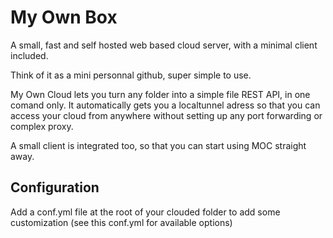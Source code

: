 My Own Box
============

A small, fast and self hosted web based cloud server, with a minimal client included.

Think of it as a mini personnal github, super simple to use.

My Own Cloud lets you turn any folder into a simple file REST API, in one comand only. It automatically gets you a localtunnel adress so that you can access your cloud from anywhere without setting up any port forwarding or complex proxy.

A small client is integrated too, so that you can start using MOC straight away.

## Configuration
Add a conf.yml file at the root of your clouded folder to add some customization (see this conf.yml for available options)

